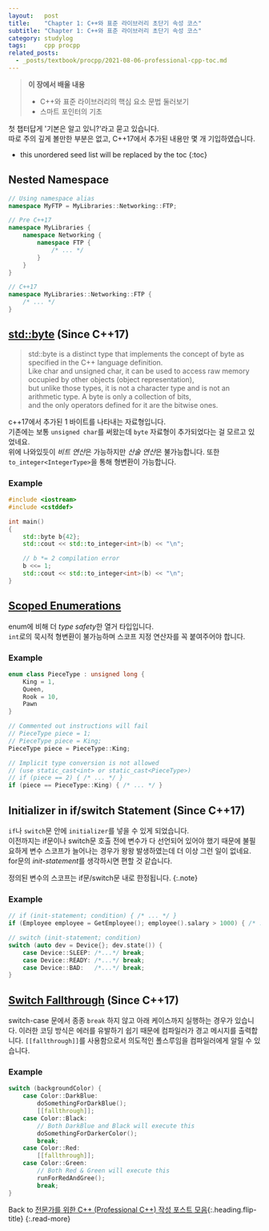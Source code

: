 ```yaml
---
layout:   post
title:    "Chapter 1: C++와 표준 라이브러리 초단기 속성 코스"
subtitle: "Chapter 1: C++와 표준 라이브러리 초단기 속성 코스"
category: studylog
tags:     cpp procpp
related_posts:
  - _posts/textbook/procpp/2021-08-06-professional-cpp-toc.md
---
```


> **이 장에서 배울 내용**
>
> * C++와 표준 라이브러리의 핵심 요소 문법 둘러보기
> * 스마트 포인터의 기초

첫 챕터답게 '기본은 알고 있니?'라고 묻고 있습니다.<br>
따로 주의 깊게 볼만한 부분은 없고, C++17에서 추가된 내용만 몇 개 기입하였습니다.

<!--more-->

* this unordered seed list will be replaced by the toc
{:toc}

## Nested Namespace

```c++
// Using namespace alias
namespace MyFTP = MyLibraries::Networking::FTP;

// Pre C++17
namespace MyLibraries {
    namespace Networking {
        namespace FTP {
            /* ... */
        }
    }
}

// C++17
namespace MyLibraries::Networking::FTP {
    /* ... */
}
```

## [std::byte](https://en.cppreference.com/w/cpp/types/byte) (Since C++17)

> std::byte is a distinct type that implements the concept of byte as specified in the C++ language definition.<br>
> Like char and unsigned char, it can be used to access raw memory occupied by other objects (object representation),<br>
> but unlike those types, it is not a character type and is not an arithmetic type. A byte is only a collection of bits,<br>
> and the only operators defined for it are the bitwise ones.

c++17에서 추가된 1 바이트를 나타내는 자료형입니다.<br>
기존에는 보통 `unsigned char`를 써왔는데 `byte` 자료형이 추가되었다는 걸 모르고 있었네요.<br>
위에 나와있듯이 *비트 연산*은 가능하지만 *산술 연산*은 불가능합니다. 또한 `to_integer<IntegerType>`을 통해 형변환이 가능합니다.

### Example

```c++
#include <iostream>
#include <cstddef>

int main()
{
    std::byte b{42};
    std::cout << std::to_integer<int>(b) << "\n";

    // b *= 2 compilation error
    b <<= 1;
    std::cout << std::to_integer<int>(b) << "\n";
}
```

## [Scoped Enumerations](https://en.cppreference.com/w/cpp/language/enum)

enum에 비해 더 *type safety*한 열거 타입입니다.<br>
`int`로의 묵시적 형변환이 불가능하며 스코프 지정 연산자를 꼭 붙여주어야 합니다.

### Example

```c++
enum class PieceType : unsigned long {
    King = 1,
    Queen,
    Rook = 10,
    Pawn
}

// Commented out instructions will fail
// PieceType piece = 1;
// PieceType piece = King;
PieceType piece = PieceType::King;

// Implicit type conversion is not allowed
// (use static_cast<int> or static_cast<PieceType>)
// if (piece == 2) { /* ... */ }
if (piece == PieceType::King) { /* ... */ }
```

## Initializer in if/switch Statement (Since C++17)

`if`나 `switch`문 안에 `initializer`를 넣을 수 있게 되었습니다.<br>
이전까지는 if문이나 switch문 호출 전에 변수가 다 선언되어 있어야 했기 때문에
불필요하게 변수 스코프가 늘어나는 경우가 왕왕 발생하였는데 더 이상 그런 일이 없네요.<br>
for문의 *init-statement*를 생각하시면 편할 것 같습니다.

정의된 변수의 스코프는 if문/switch문 내로 한정됩니다.
{:.note}

### Example

```c++
// if (init-statement; condition) { /* ... */ }
if (Employee employee = GetEmployee(); employee().salary > 1000) { /* ... */ }

// switch (init-statement; condition)
switch (auto dev = Device{}; dev.state()) {
    case Device::SLEEP: /*...*/ break;
    case Device::READY: /*...*/ break;
    case Device::BAD:   /*...*/ break;
}
```

## [Switch Fallthrough](https://en.cppreference.com/w/cpp/language/attributes/fallthrough) (Since C++17)

switch-case 문에서 종종 `break` 하지 않고 아래 케이스까지 실행하는 경우가 있습니다. 이러한 코딩 방식은 에러를 유발하기 쉽기 때문에
컴파일러가 경고 메시지를 출력합니다. `[[fallthrough]]`를 사용함으로서 의도적인 폴스루임을 컴파일러에게 알릴 수 있습니다.

### Example

```c++
switch (backgroundColor) {
    case Color::DarkBlue:
        doSomethingForDarkBlue();
        [[fallthrough]];
    case Color::Black:
        // Both DarkBlue and Black will execute this
        doSomethingForDarkerColor();
        break;
    case Color::Red:
        [[fallthrough]];
    case Color::Green:
        // Both Red & Green will execute this
        runForRedAndGree();
        break;
}
```

Back to [전문가를 위한 C++ (Professional C++) 작성 포스트 모음](2021-08-05-professional-cpp-toc.md){:.heading.flip-title}
{:.read-more}
